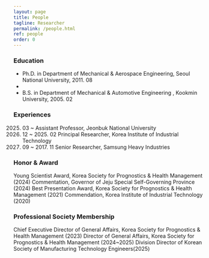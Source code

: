 ```yaml
---
layout: page
title: People
tagline: Researcher
permalink: /people.html
ref: people
order: 0
---
```


### Education
- Ph.D. in Department of Mechanical & Aerospace Engineering, Seoul National University, 2011. 08
- 
- B.S. in Department of Mechanical & Automotive Engineering , Kookmin University, 2005. 02

### Experiences
2025. 03 ~            Assistant Professor, Jeonbuk National University
2017. 12 ~ 2025. 02   Principal Researcher, Korea Institute of Industrial Technology
2011. 09 ~ 2017. 11   Senior Researcher, Samsung Heavy Industries

### Honor & Award
Young Scientist Award, Korea Society for Prognostics & Health Management (2024)
Commentation, Governor of Jeju Special Self-Governing Province (2024)
Best Presentation Award, Korea Society for Prognostics & Health Management (2021)
Commendation, Korea Institute of Industrial Technology (2020)

### Professional Society Membership
Chief Executive Director of General Affairs, Korea Society for Prognostics & Health Management (2023)
Director of General Affairs, Korea Society for Prognostics & Health Management (2024~2025)
Division Director of Korean Society of Manufacturing Technology Engineers(2025)
